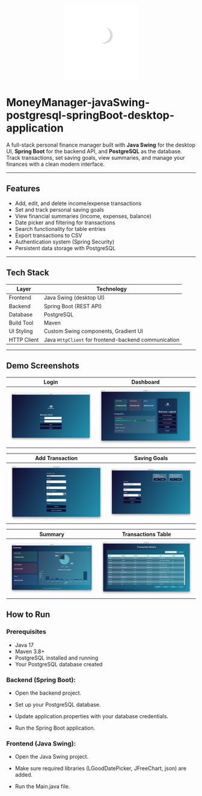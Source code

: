 <p align="center">
  <img src="frontend/src/assets/logo.png" alt="MoneyManager Logo" width="200"/>
</p>

# MoneyManager-javaSwing-postgresql-springBoot-desktop-application

A full-stack personal finance manager built with **Java Swing** for the desktop UI, **Spring Boot** for the backend API, and **PostgreSQL** as the database.  
Track transactions, set saving goals, view summaries, and manage your finances with a clean modern interface.

---

##  Features

-  Add, edit, and delete income/expense transactions
-  Set and track personal saving goals
-  View financial summaries (income, expenses, balance)
-  Date picker and filtering for transactions
-  Search functionality for table entries
-  Export transactions to CSV
-  Authentication system (Spring Security)
-  Persistent data storage with PostgreSQL

---

##  Tech Stack

| Layer        | Technology            |
|--------------|------------------------|
| Frontend     | Java Swing (desktop UI) |
| Backend      | Spring Boot (REST API) |
| Database     | PostgreSQL              |
| Build Tool   | Maven                   |
| UI Styling   | Custom Swing components, Gradient UI |
| HTTP Client  | Java `HttpClient` for frontend-backend communication |

---

##  Demo Screenshots

| Login | Dashboard |
|:---:|:---:|
| ![Login](./screenshots/login.png) | ![Dashboard](./screenshots/dashboard.png) |

| Add Transaction | Saving Goals |
|:---:|:---:|
| ![Add Transaction](./screenshots/add_transaction.png) | ![Saving Goals](./screenshots/saving_goals.png) |

| Summary | Transactions Table |
|:---:|:---:|
| ![Summary](./screenshots/summary.png) | ![Transactions](./screenshots/view_transactions.png) |

##  How to Run

###  Prerequisites

- Java 17
- Maven 3.8+
- PostgreSQL installed and running
- Your PostgreSQL database created

### Backend (Spring Boot):

-  Open the backend project.

-  Set up your PostgreSQL database.

-  Update application.properties with your database credentials.

-  Run the Spring Boot application.

### Frontend (Java Swing):

-  Open the Java Swing project.

-  Make sure required libraries (LGoodDatePicker, JFreeChart, json) are added.

-  Run the Main.java file.
